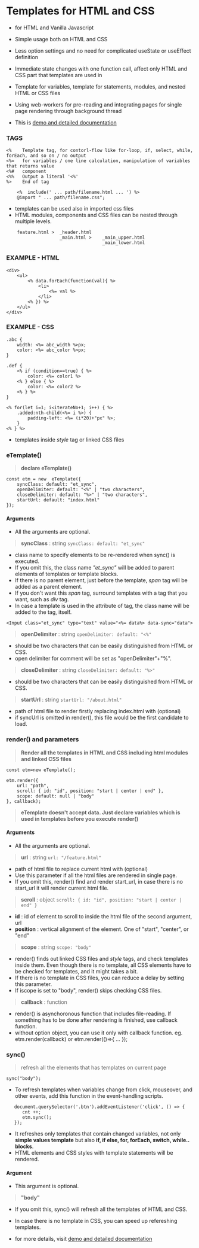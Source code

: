 # Templates for HTML and CSS

* for HTML and Vanilla Javascript
* Simple usage both on HTML and CSS
* Less option settings and no need for complicated useState or useEffect definition
* Immediate state changes with one function call, affect only HTML and CSS part that templates are used in
* Template for variables, template for statements, modules, and nested HTML or CSS files
* Using web-workers for pre-reading and integrating pages for single page rendering through background thread

* This is [demo and detailed documentation](https://ybrians.cafe24.com/etm/)

### TAGS
```
<%    Template tag, for contorl-flow like for-loop, if, select, while, forEach, and so on / no output
<%=   for variables / one line calculation, manipulation of variables that returns value
<%#   component
<%%   Output a literal '<%'
%>    End of tag

    <%  include(' ... path/filename.html ... ') %>
    @import " ... path/filename.css";
```
* templates can be used also in imported css files
* HTML modules, components and CSS files can be nested through multiple levels.

```
    feature.html >  _header.html
                    _main.html >    _main_upper.html
                                    _main_lower.html
```
### EXAMPLE - HTML
```
<div>
    <ul>
        <% data.forEach(function(val){ %>
            <li>
                <%= val %>
            </li>
        <% }) %>
    </ul>
</div>
```
### EXAMPLE - CSS
```
.abc {
    width: <%= abc_width %>px;
    color: <%= abc_color %>px;
}

.def {
    <% if (condition==true) { %>
        color: <%= color1 %>
    <% } else { %>
        color: <%= color2 %>
    <% } %>
}

<% for(let i=1; i<iterateNo+1; i++) { %>
    .added:nth-child(<%= i %>) {
        padding-left: <%= (i*20)+"px" %>;
    }
<% } %>
```
- templates inside _style_ tag or linked CSS files

### eTemplate()
> **declare eTemplate()**

```
const etm = new  eTemplate({
    syncClass: default: "et_sync",
    openDelimiter: default: "<%" | "two characters", 
    closeDelimiter: default: "%>" | "two characters",
    startUrl: default: "index.html"
});
```

#### **Arguments**
* All the arguments are optional.

> **syncClass** : string  `syncClass: default: "et_sync"`
        
* class name to specify elements to be re-rendered when sync() is executed.
* If you omit this, the class name _"et_sync"_ will be added to parent elements of templates or template blocks.
* If there is no parent element, just before the template, _span_ tag will be added as a parent element.
* If you don't want this _span_ tag, surround templates with a tag that you want, such as _div_ tag.
* In case a template is used in the attribute of tag, the class name will be added to the tag, itself.
```
<Input class="et_sync" type="text" value="<%= data%> data-sync="data">
```

> **openDelimiter** : string  `openDelimiter: default: "<%"`
        
* should be two characters that can be easily distinguished from HTML or CSS.
* open delimiter for comment will be set as "openDelimiter"+"%".

> **closeDelimiter** : string  `closeDelimiter: default: "%>"`
        
* should be two characters that can be easily distinguished from HTML or CSS.

> **startUrl** : string  `startUrl: "/about.html"`

* path of html file to render firstly replacing index.html with (optional)
* if syncUrl is omitted in render(), this file would be the first candidate to load.

### render() and parameters
> **Render all the templates in HTML and CSS including html modules and linked CSS files**
    
```
const etm=new eTemplate();

etm.render({
    url: "path", 
    scroll: { id: "id", position: "start | center | end" },
    scope: default: null | "body"
}, callback);
```
> **eTemplate doesn't accept data. Just declare variables which is used in templates before you execute render()**

#### **Arguments**
* All the arguments are optional.

> **url** : string  `url: "/feature.html"`

* path of html file to replace current html with (optional)
* Use this parameter if all the html files are rendered in single page.
* If you omit this, render() find and render start_url, in case there is no start_url it will render current html file.

> **scroll** : object  `scroll: { id: "id", position: "start | center | end" }`

* **id** : id of element to scroll to inside the html file of the second argument, url
* **position** : vertical alignment of the element. One of "start", "center", or "end"
                                                                     
> **scope** : string  `scope: "body"`

* render() finds out linked CSS files and _style_ tags, and check templates inside them. Even though there is no template, all CSS elements have to be checked for templates, and it might takes a bit.
* If there is no template in CSS files, you can reduce a delay by setting this parameter.
* If iscope is set to "body", render() skips checking CSS files.

> **callback** : function

* render() is asynchoronous function that includes file-reading. If something has to be done after rendering is finished, use callback function.
* without option object, you can use it only with callback function. eg. etm.render(callback) or etm.render(()=>{ ... });

### sync()
> refresh all the elements that has templates on current page
      
```
sync("body");
```

* To refresh templates when variables change from click, mouseover, and other events, add this function in the event-handling scripts.

```
   document.querySelector('.btn').addEventListener('click', () => {
      cnt ++;
      etm.sync();
   });
```
      
* It refreshes only templates that contain changed variables, not only **simple values template** but also **if, if else, for, forEach, switch, while.. blocks**.
* HTML elements and CSS styles with template statements will be rendered.

#### **Argument**
* This argument is optional.
    
> **"body"**
      
* If you omit this, sync() will refresh all the templates of HTML and CSS.
* In case there is no template in CSS, you can speed up refereshing templates.

* for more details, visit [demo and detailed documentation](https://ybrians.cafe24.com/etm/)
